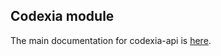 ## Codexia module

The main documentation for codexia-api is
[here](https://github.com/yegor256/codexia/blob/master/views/api.haml).
